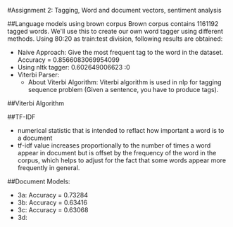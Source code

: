 #Assignment 2: Tagging, Word and document vectors, sentiment analysis

##Language models using brown corpus
Brown corpus contains 1161192 tagged words. We'll use this to create our own word tagger using different methods. Using 80:20 as train:test division, following results are obtained: 

- Naive Approach: Give the most frequent tag to the word in the dataset.
	Accuracy = 0.8566083069954099
- Using nltk tagger: 0.602649006623 :0
- Viterbi Parser:
	- About Viterbi Algorithm: Viterbi algorithm is used in nlp for tagging sequence problem (Given a sentence, you have to produce tags). 

##Viterbi Algorithm

##TF-IDF
- numerical statistic that is intended to reflact how important a word is to a document
- tf-idf value increases proportionally to the number of times a word appear in document but is offset by the frequency of the word in the corpus, which helps to adjust for the fact that some words appear more frequently in general. 

##Document Models: 
- 3a: Accuracy = 0.73284
- 3b: Accuracy = 0.63416
- 3c: Accuracy =  0.63068
- 3d: 
